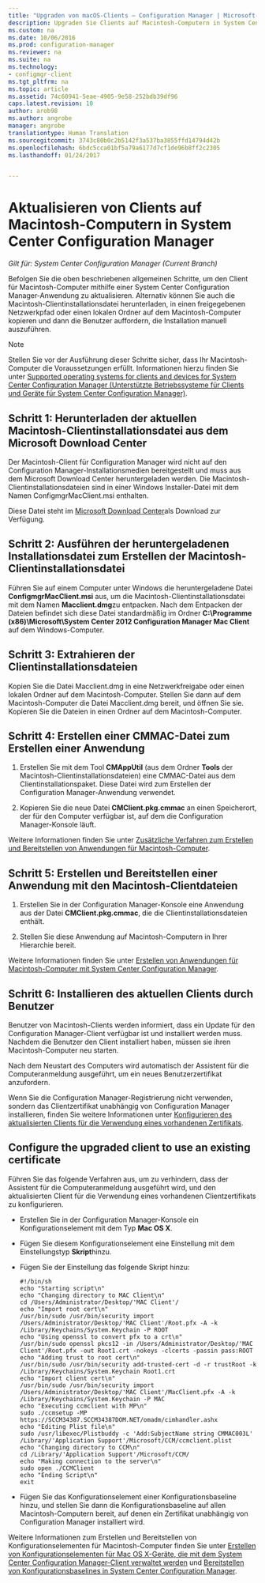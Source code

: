 ```yaml
---
title: "Upgraden von macOS-Clients – Configuration Manager | Microsoft-Dokumentation"
description: Upgraden Sie Clients auf Macintosh-Computern in System Center Configuration Manager.
ms.custom: na
ms.date: 10/06/2016
ms.prod: configuration-manager
ms.reviewer: na
ms.suite: na
ms.technology:
- configmgr-client
ms.tgt_pltfrm: na
ms.topic: article
ms.assetid: 74c60941-5eae-4905-9e58-252bdb39df96
caps.latest.revision: 10
author: arob98
ms.author: angrobe
manager: angrobe
translationtype: Human Translation
ms.sourcegitcommit: 3743c80b0c2b5142f3a537ba3855ffd14794d42b
ms.openlocfilehash: 6bdc5cca01bf5a79a6177d7cf1de96b8ff2c2305
ms.lasthandoff: 01/24/2017


---
```

# <a name="how-to-upgrade-clients-on-mac-computers-in-system-center-configuration-manager"></a>Aktualisieren von Clients auf Macintosh-Computern in System Center Configuration Manager

*Gilt für: System Center Configuration Manager (Current Branch)*

Befolgen Sie die oben beschriebenen allgemeinen Schritte, um den Client für Macintosh-Computer mithilfe einer System Center Configuration Manager-Anwendung zu aktualisieren. Alternativ können Sie auch die Macintosh-Clientinstallationsdatei herunterladen, in einen freigegebenen Netzwerkpfad oder einen lokalen Ordner auf dem Macintosh-Computer kopieren und dann die Benutzer auffordern, die Installation manuell auszuführen.  

> [!NOTE]  
>  Stellen Sie vor der Ausführung dieser Schritte sicher, dass Ihr Macintosh-Computer die Voraussetzungen erfüllt. Informationen hierzu finden Sie unter [Supported operating systems for clients and devices for System Center Configuration Manager (Unterstützte Betriebssysteme für Clients und Geräte für System Center Configuration Manager)](../../../plan-design/configs/supported-operating-systems-for-clients-and-devices.md#mac-computers).  

## <a name="step-1-download-the-latest-mac-client-installation-file-from-the-microsoft-download-center"></a>Schritt 1: Herunterladen der aktuellen Macintosh-Clientinstallationsdatei aus dem Microsoft Download Center  
 Der Macintosh-Client für Configuration Manager wird nicht auf den Configuration Manager-Installationsmedien bereitgestellt und muss aus dem Microsoft Download Center heruntergeladen werden. Die Macintosh-Clientinstallationsdateien sind in einer Windows Installer-Datei mit dem Namen ConfigmgrMacClient.msi enthalten.  

 Diese Datei steht im [Microsoft Download Center](http://go.microsoft.com/fwlink/p/?LinkId=525184)als Download zur Verfügung.  

## <a name="step-2-run-the-downloaded-installation-file-to-create-the-mac-client-installation-file"></a>Schritt 2: Ausführen der heruntergeladenen Installationsdatei zum Erstellen der Macintosh-Clientinstallationsdatei  
 Führen Sie auf einem Computer unter Windows die heruntergeladene Datei **ConfigmgrMacClient.msi** aus, um die Macintosh-Clientinstallationsdatei mit dem Namen **Macclient.dmg**zu entpacken. Nach dem Entpacken der Dateien befindet sich diese Datei standardmäßig im Ordner **C:\Programme (x86)\Microsoft\System Center 2012 Configuration Manager Mac Client** auf dem Windows-Computer.  

## <a name="step-3-extract-the-client-installation-files"></a>Schritt 3: Extrahieren der Clientinstallationsdateien  
 Kopien Sie die Datei Macclient.dmg in eine Netzwerkfreigabe oder einen lokalen Ordner auf dem Macintosh-Computer. Stellen Sie dann auf dem Macintosh-Computer die Datei Macclient.dmg bereit, und öffnen Sie sie. Kopieren Sie die Dateien in einen Ordner auf dem Macintosh-Computer.  

## <a name="step-4-create-a-cmmac-file-that-can-be-used-to-create-an-application"></a>Schritt 4: Erstellen einer CMMAC-Datei zum Erstellen einer Anwendung  

1.  Erstellen Sie mit dem Tool **CMAppUtil** (aus dem Ordner **Tools** der Macintosh-Clientinstallationsdateien) eine CMMAC-Datei aus dem Clientinstallationspaket. Diese Datei wird zum Erstellen der Configuration Manager-Anwendung verwendet.  

2.  Kopieren Sie die neue Datei **CMClient.pkg.cmmac** an einen Speicherort, der für den Computer verfügbar ist, auf dem die Configuration Manager-Konsole läuft.  

 Weitere Informationen finden Sie unter [Zusätzliche Verfahren zum Erstellen und Bereitstellen von Anwendungen für Macintosh-Computer](/sccm/apps/get-started/creating-mac-computer-applications#supplemental-procedures-to-create-and-deploy-applications-for-mac-computers).  

## <a name="step-5-create-and-deploy-an-application-containing-the-mac-client-files"></a>**Schritt 5**: Erstellen und Bereitstellen einer Anwendung mit den Macintosh-Clientdateien  

1.  Erstellen Sie in der Configuration Manager-Konsole eine Anwendung aus der Datei **CMClient.pkg.cmmac**, die die Clientinstallationsdateien enthält.  

2.  Stellen Sie diese Anwendung auf Macintosh-Computern in Ihrer Hierarchie bereit.  

 Weitere Informationen finden Sie unter [Erstellen von Anwendungen für Macintosh-Computer mit System Center Configuration Manager](../../../../apps/get-started/creating-mac-computer-applications.md).  

## <a name="step-6-users-install-the-latest-client"></a>Schritt 6: Installieren des aktuellen Clients durch Benutzer  
 Benutzer von Macintosh-Clients werden informiert, dass ein Update für den Configuration Manager-Client verfügbar ist und installiert werden muss. Nachdem die Benutzer den Client installiert haben, müssen sie ihren Macintosh-Computer neu starten.  

 Nach dem Neustart des Computers wird automatisch der Assistent für die Computeranmeldung ausgeführt, um ein neues Benutzerzertifikat anzufordern.  

 Wenn Sie die Configuration Manager-Registrierung nicht verwenden, sondern das Clientzertifikat unabhängig von Configuration Manager installieren, finden Sie weitere Informationen unter [Konfigurieren des aktualisierten Clients für die Verwendung eines vorhandenen Zertifikats](#BKMK_UpgradingClient_MachineEnrollment).  

##  <a name="BKMK_UpgradingClient_MachineEnrollment"></a> Configure the upgraded client to use an existing certificate  
 Führen Sie das folgende Verfahren aus, um zu verhindern, dass der Assistent für die Computeranmeldung ausgeführt wird, und den aktualisierten Client für die Verwendung eines vorhandenen Clientzertifikats zu konfigurieren.  

-   Erstellen Sie in der Configuration Manager-Konsole ein Konfigurationselement mit dem Typ **Mac OS X**.  

-   Fügen Sie diesem Konfigurationselement eine Einstellung mit dem Einstellungstyp **Skript**hinzu.  

-   Fügen Sie der Einstellung das folgende Skript hinzu:  

    ```  
    #!/bin/sh  
    echo "Starting script\n"  
    echo "Changing directory to MAC Client\n"  
    cd /Users/Administrator/Desktop/'MAC Client'/  
    echo "Import root cert\n"  
    /usr/bin/sudo /usr/bin/security import /Users/Administrator/Desktop/'MAC Client'/Root.pfx -A -k /Library/Keychains/System.Keychain -P ROOT  
    echo "Using openssl to convert pfx to a crt\n"  
    /usr/bin/sudo openssl pkcs12 -in /Users/Administrator/Desktop/'MAC Client'/Root.pfx -out Root1.crt -nokeys -clcerts -passin pass:ROOT  
    echo "Adding trust to root cert\n"  
    /usr/bin/sudo /usr/bin/security add-trusted-cert -d -r trustRoot -k /Library/Keychains/System.Keychain Root1.crt  
    echo "Import client cert\n"  
    /usr/bin/sudo /usr/bin/security import /Users/Administrator/Desktop/'MAC Client'/MacClient.pfx -A -k /Library/Keychains/System.Keychain -P MAC  
    echo "Executing ccmclient with MP\n"  
    sudo ./ccmsetup -MP https://SCCM34387.SCCM34387DOM.NET/omadm/cimhandler.ashx  
    echo "Editing Plist file\n"  
    sudo /usr/libexec/Plistbuddy -c 'Add:SubjectName string CMMAC003L' /Library/'Application Support'/Microsoft/CCM/ccmclient.plist  
    echo "Changing directory to CCM\n"  
    cd /Library/'Application Support'/Microsoft/CCM/  
    echo "Making connection to the server\n"  
    sudo open ./CCMClient  
    echo "Ending Script\n"  
    exit  

    ```  

-   Fügen Sie das Konfigurationselement einer Konfigurationsbaseline hinzu, und stellen Sie dann die Konfigurationsbaseline auf allen Macintosh-Computern bereit, auf denen ein Zertifikat unabhängig von Configuration Manager installiert wird.  

 Weitere Informationen zum Erstellen und Bereitstellen von Konfigurationselementen für Macintosh-Computer finden Sie unter [Erstellen von Konfigurationselementen für Mac OS X-Geräte, die mit dem System Center Configuration Manager-Client verwaltet werden](../../../../compliance/deploy-use/create-configuration-items-for-mac-os-x-devices-managed-with-the-client.md) und [Bereitstellen von Konfigurationsbaselines in System Center Configuration Manager](../../../../compliance/deploy-use/deploy-configuration-baselines.md).  

